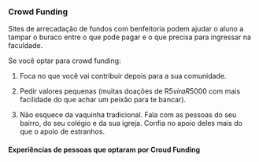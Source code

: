 ### Crowd Funding
Sites de arrecadação de fundos com benfeitoria podem ajudar o aluno a tampar o buraco entre o que pode pagar e o que precisa para ingressar na faculdade. 
 
Se você optar para crowd funding:

1. Foca no que você vai contribuir depois para a sua comunidade.  

2. Pedir valores pequenas (muitas doações de R$5 vira R$5000 com mais facilidade do que achar um peixão para te bancar). 
3. Não esquece da vaquinha tradicional.  Fala com as pessoas do seu bairro, do seu colégio e da sua igreja.  Confia no apoio deles mais do que o apoio de estranhos.

#### Experiências de pessoas  que optaram por Croud Funding
